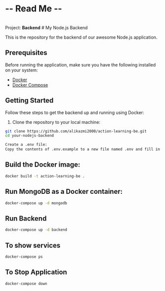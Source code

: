 <h1>-- Read Me --</h1><br>
Project: <b>Backend</b>
# My Node.js Backend

This is the repository for the backend of our awesome Node.js application.

## Prerequisites

Before running the application, make sure you have the following installed on your system:

- [Docker](https://www.docker.com/)
- [Docker Compose](https://docs.docker.com/compose/)

## Getting Started

Follow these steps to get the backend up and running using Docker:

1. Clone the repository to your local machine:

```bash
git clone https://github.com/alikazmi2000/action-learning-be.git
cd your-nodejs-backend

Create a .env file:
Copy the contents of .env.example to a new file named .env and fill in the necessary environment variables for your application.
```
## Build the Docker image:

```bash
docker build -t action-learning-be .
```

## Run MongoDB as a Docker container:
```bash
docker-compose up -d mongodb
```

## Run Backend
```bash
docker-compose up -d backend
```
## To show services

```bash
docker-compose ps
```

## To Stop Application
```bash
docker-compose down

```

